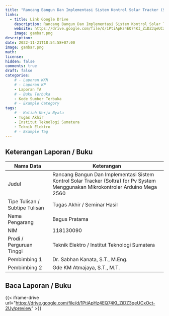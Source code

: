 ```yaml
---
title: "Rancang Bangun Dan Implementasi Sistem Kontrol Solar Tracker (Soltra) for Pv System Menggunakan Mikrokontroler Arduino Mega 2560"
links:
  - title: Link Google Drive
    description: Rancang Bangun Dan Implementasi Sistem Kontrol Solar Tracker (Soltra) for Pv System Menggunakan Mikrokontroler Arduino Mega 2560
    website: https://drive.google.com/file/d/1PtiApHz4EQ74KI_ZiDZ3qeUCxOct-2Uy/view?usp=sharing
    image: gambar.png
description: 
date: 2022-11-21T18:54:58+07:00
image: gambar.png
math: 
license: 
hidden: false
comments: true
draft: false
categories:
    # - Laporan KKN
    # - Laporan KP
    - Laporan TA
    # - Buku Terbuka
    - Kode Sumber Terbuka
    # - Example Category
tags:
    # - Kuliah Kerja Nyata
    - Tugas Akhir
    - Institut Teknologi Sumatera
    - Teknik Elektro
    # - Example Tag
---
```


<!-- format penulisan rincian laporan (repo) -->
## Keterangan Laporan / Buku
| Nama Data                               | Keterangan                                  |
| --------------------------------------- | ------------------------------------------- |
| Judul                                   | Rancang Bangun Dan Implementasi Sistem Kontrol Solar Tracker (Soltra) for Pv System Menggunakan Mikrokontroler Arduino Mega 2560 |
| Tipe Tulisan / Subtipe Tulisan          | Tugas Akhir / Seminar Hasil |
| Nama Pengarang                          | Bagus Pratama|
| NIM                                     | 118130090 |
| Prodi / Perguruan Tinggi                | Teknik Elektro / Institut Teknologi Sumatera |
| Pembimbing 1                            | Dr. Sabhan Kanata, S.T., M.Eng.|
| Pembimbing 2                            | Gde KM Atmajaya, S.T., M.T. |

## Baca Laporan / Buku
{{< iframe-drive url="https://drive.google.com/file/d/1PtiApHz4EQ74KI_ZiDZ3qeUCxOct-2Uy/preview" >}}

<!-- {{< youtube oO5k-0QpxTk >}} -->
<!-- {{< pdf url="https://drive.google.com/file/d/1n9vA6F59hplkeXEkXU3c8O2Fttf88-sx/preview" fileName="nama file saya">}}
{{< iframe-drive url="https://drive.google.com/file/d/1n9vA6F59hplkeXEkXU3c8O2Fttf88-sx/preview" >}} -->